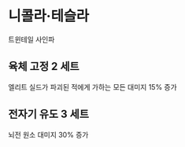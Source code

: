 # 니콜라·테슬라

트윈테일 사인파

## 육체 고정 2 세트

엘리트 실드가 파괴된 적에게 가하는 모든 대미지 15% 증가

## 전자기 유도 3 세트

뇌전 원소 대미지 30% 증가
